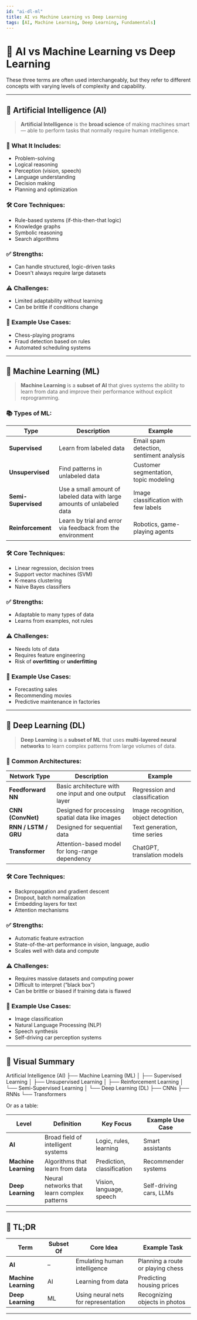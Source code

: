 ```yaml
---
id: "ai-dl-ml"
title: AI vs Machine Learning vs Deep Learning
tags: [AI, Machine Learning, Deep Learning, Fundamentals]
---
```

# 🤖 AI vs Machine Learning vs Deep Learning

These three terms are often used interchangeably, but they refer to different concepts with varying levels of complexity and capability.

---

## 🧠 Artificial Intelligence (AI)

> **Artificial Intelligence** is the **broad science** of making machines smart — able to perform tasks that normally require human intelligence.

### 🧩 What It Includes:
- Problem-solving
- Logical reasoning
- Perception (vision, speech)
- Language understanding
- Decision making
- Planning and optimization

### 🛠️ Core Techniques:
- Rule-based systems (if-this-then-that logic)
- Knowledge graphs
- Symbolic reasoning
- Search algorithms

### ✅ Strengths:
- Can handle structured, logic-driven tasks
- Doesn't always require large datasets

### ⚠️ Challenges:
- Limited adaptability without learning
- Can be brittle if conditions change

### 🧪 Example Use Cases:
- Chess-playing programs
- Fraud detection based on rules
- Automated scheduling systems

---

## 🤖 Machine Learning (ML)

> **Machine Learning** is a **subset of AI** that gives systems the ability to learn from data and improve their performance without explicit reprogramming.

### 📚 Types of ML:
| Type              | Description                                                               | Example                                |
|-------------------|---------------------------------------------------------------------------|----------------------------------------|
| **Supervised**     | Learn from labeled data                                                   | Email spam detection, sentiment analysis |
| **Unsupervised**   | Find patterns in unlabeled data                                           | Customer segmentation, topic modeling  |
| **Semi-Supervised**| Use a small amount of labeled data with large amounts of unlabeled data  | Image classification with few labels   |
| **Reinforcement**  | Learn by trial and error via feedback from the environment               | Robotics, game-playing agents          |

### 🛠️ Core Techniques:
- Linear regression, decision trees
- Support vector machines (SVM)
- K-means clustering
- Naive Bayes classifiers

### ✅ Strengths:
- Adaptable to many types of data
- Learns from examples, not rules

### ⚠️ Challenges:
- Needs lots of data
- Requires feature engineering
- Risk of **overfitting** or **underfitting**

### 🧪 Example Use Cases:
- Forecasting sales
- Recommending movies
- Predictive maintenance in factories

---

## 🧬 Deep Learning (DL)

> **Deep Learning** is a **subset of ML** that uses **multi-layered neural networks** to learn complex patterns from large volumes of data.

### 📐 Common Architectures:
| Network Type        | Description                                        | Example                          |
|---------------------|----------------------------------------------------|----------------------------------|
| **Feedforward NN**   | Basic architecture with one input and one output layer | Regression and classification   |
| **CNN (ConvNet)**    | Designed for processing spatial data like images   | Image recognition, object detection |
| **RNN / LSTM / GRU** | Designed for sequential data                      | Text generation, time series     |
| **Transformer**      | Attention-based model for long-range dependency   | ChatGPT, translation models      |

### 🛠️ Core Techniques:
- Backpropagation and gradient descent
- Dropout, batch normalization
- Embedding layers for text
- Attention mechanisms

### ✅ Strengths:
- Automatic feature extraction
- State-of-the-art performance in vision, language, audio
- Scales well with data and compute

### ⚠️ Challenges:
- Requires massive datasets and computing power
- Difficult to interpret (“black box”)
- Can be brittle or biased if training data is flawed

### 🧪 Example Use Cases:
- Image classification
- Natural Language Processing (NLP)
- Speech synthesis
- Self-driving car perception systems

---

## 🧭 Visual Summary

Artificial Intelligence (AI) ├── Machine Learning (ML) │ ├── Supervised Learning │ ├── Unsupervised Learning │ ├── Reinforcement Learning │ └── Semi-Supervised Learning │ └── Deep Learning (DL) ├── CNNs ├── RNNs └── Transformers


Or as a table:

| Level               | Definition                                 | Key Focus                     | Example Use Case              |
|---------------------|---------------------------------------------|-------------------------------|-------------------------------|
| **AI**              | Broad field of intelligent systems          | Logic, rules, learning        | Smart assistants              |
| **Machine Learning**| Algorithms that learn from data             | Prediction, classification    | Recommender systems           |
| **Deep Learning**   | Neural networks that learn complex patterns | Vision, language, speech      | Self-driving cars, LLMs       |

---

## 📝 TL;DR

| Term               | Subset Of | Core Idea                            | Example Task                      |
|--------------------|-----------|--------------------------------------|-----------------------------------|
| **AI**              | –         | Emulating human intelligence         | Planning a route or playing chess |
| **Machine Learning**| AI        | Learning from data                   | Predicting housing prices         |
| **Deep Learning**   | ML        | Using neural nets for representation | Recognizing objects in photos     |

---